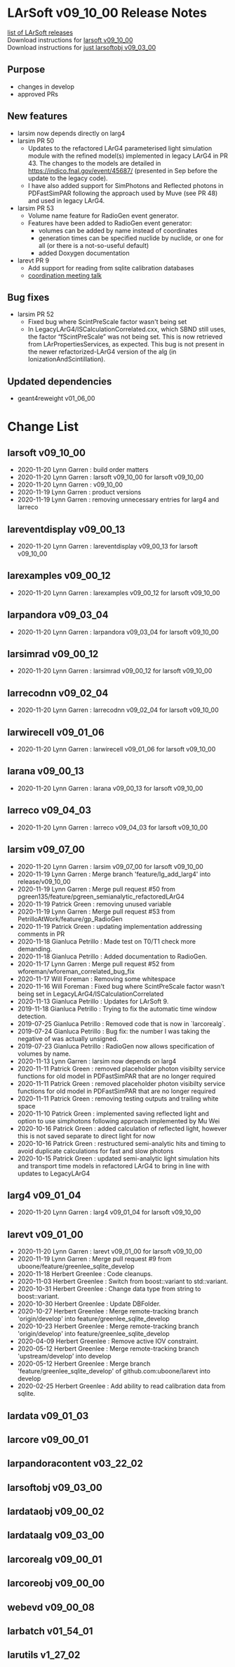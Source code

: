 # LArSoft v09_10_00 Release Notes



[list of LArSoft releases](LArSoft_release_list)  
Download instructions for [larsoft v09_10_00](http://scisoft.fnal.gov/scisoft/bundles/larsoft/v09_10_00/larsoft-v09_10_00.html)  
Download instructions for [just larsoftobj v09_03_00](http://scisoft.fnal.gov/scisoft/bundles/larsoftobj/v09_03_00/larsoftobj-v09_03_00.html)

## Purpose

-   changes in develop
-   approved PRs

## New features

-   larsim now depends directly on larg4
-   larsim PR 50
    -   Updates to the refactored LArG4 parameterised light simulation module with the refined model(s) implemented in legacy LArG4 in PR 43. The changes to the models are detailed in https://indico.fnal.gov/event/45687/ (presented in Sep before the update to the legacy code).
    -   I have also added support for SimPhotons and Reflected photons in PDFastSimPAR following the approach used by Muve (see PR 48) and used in legacy LArG4.
-   larsim PR 53
    -   Volume name feature for RadioGen event generator.
    -   Features have been added to RadioGen event generator:
        -   volumes can be added by name instead of coordinates
        -   generation times can be specified nuclide by nuclide, or one for all (or there is a not-so-useful default)
        -   added Doxygen documentation
-   larevt PR 9
    -   Add support for reading from sqlite calibration databases
    -   [coordination meeting talk](https://indico.fnal.gov/event/46314/contributions/201503/attachments/136947/170545/larsoft_sqlite_nov3_2020.pdf)

## Bug fixes

-   larsim PR 52
    -   Fixed bug where ScintPreScale factor wasn't being set
    -   In LegacyLArG4/ISCalculationCorrelated.cxx, which SBND still uses, the factor “fScintPreScale” was not being set. This is now retrieved from LArPropertiesServices, as expected. This bug is not present in the newer refactorized-LArG4 version of the alg (in IonizationAndScintillation).

## Updated dependencies

-   geant4reweight v01_06_00

# Change List

## larsoft v09_10_00

-   2020-11-20 Lynn Garren : build order matters
-   2020-11-20 Lynn Garren : larsoft v09_10_00 for larsoft v09_10_00
-   2020-11-20 Lynn Garren : v09_10_00
-   2020-11-19 Lynn Garren : product versions
-   2020-11-19 Lynn Garren : removing unnecessary entries for larg4 and larreco

## lareventdisplay v09_00_13

-   2020-11-20 Lynn Garren : lareventdisplay v09_00_13 for larsoft v09_10_00

## larexamples v09_00_12

-   2020-11-20 Lynn Garren : larexamples v09_00_12 for larsoft v09_10_00

## larpandora v09_03_04

-   2020-11-20 Lynn Garren : larpandora v09_03_04 for larsoft v09_10_00

## larsimrad v09_00_12

-   2020-11-20 Lynn Garren : larsimrad v09_00_12 for larsoft v09_10_00

## larrecodnn v09_02_04

-   2020-11-20 Lynn Garren : larrecodnn v09_02_04 for larsoft v09_10_00

## larwirecell v09_01_06

-   2020-11-20 Lynn Garren : larwirecell v09_01_06 for larsoft v09_10_00

## larana v09_00_13

-   2020-11-20 Lynn Garren : larana v09_00_13 for larsoft v09_10_00

## larreco v09_04_03

-   2020-11-20 Lynn Garren : larreco v09_04_03 for larsoft v09_10_00

## larsim v09_07_00

-   2020-11-20 Lynn Garren : larsim v09_07_00 for larsoft v09_10_00
-   2020-11-19 Lynn Garren : Merge branch 'feature/lg_add_larg4' into release/v09_10_00
-   2020-11-19 Lynn Garren : Merge pull request \#50 from pgreen135/feature/pgreen_semianalytic_refactoredLArG4
-   2020-11-19 Patrick Green : removing unused variable
-   2020-11-19 Lynn Garren : Merge pull request \#53 from PetrilloAtWork/feature/gp_RadioGen
-   2020-11-19 Patrick Green : updating implementation addressing comments in PR
-   2020-11-18 Gianluca Petrillo : Made test on T0/T1 check more demanding.
-   2020-11-18 Gianluca Petrillo : Added documentation to RadioGen.
-   2020-11-17 Lynn Garren : Merge pull request \#52 from wforeman/wforeman_correlated_bug_fix
-   2020-11-17 Will Foreman : Removing some whitespace
-   2020-11-16 Will Foreman : Fixed bug where ScintPreScale factor wasn't being set in LegacyLArG4/ISCalculationCorrelated
-   2020-11-13 Gianluca Petrillo : Updates for LArSoft 9.
-   2019-11-18 Gianluca Petrillo : Trying to fix the automatic time window detection.
-   2019-07-25 Gianluca Petrillo : Removed code that is now in \`larcorealg\`.
-   2019-07-24 Gianluca Petrillo : Bug fix: the number I was taking the negative of was actually unsigned.
-   2019-07-23 Gianluca Petrillo : RadioGen now allows specification of volumes by name.
-   2020-11-13 Lynn Garren : larsim now depends on larg4
-   2020-11-11 Patrick Green : removed placeholder photon visibilty service functions for old model in PDFastSimPAR that are no longer required
-   2020-11-11 Patrick Green : removed placeholder photon visibilty service functions for old model in PDFastSimPAR that are no longer required
-   2020-11-11 Patrick Green : removing testing outputs and trailing white space
-   2020-11-10 Patrick Green : implemented saving reflected light and option to use simphotons following approach implemented by Mu Wei
-   2020-10-16 Patrick Green : added calculation of reflected light, however this is not saved separate to direct light for now
-   2020-10-16 Patrick Green : restructured semi-analytic hits and timing to avoid duplicate calculations for fast and slow photons
-   2020-10-15 Patrick Green : updated semi-analytic light simulation hits and transport time models in refactored LArG4 to bring in line with updates to LegacyLArG4

## larg4 v09_01_04

-   2020-11-20 Lynn Garren : larg4 v09_01_04 for larsoft v09_10_00

## larevt v09_01_00

-   2020-11-20 Lynn Garren : larevt v09_01_00 for larsoft v09_10_00
-   2020-11-19 Lynn Garren : Merge pull request \#9 from uboone/feature/greenlee_sqlite_develop
-   2020-11-18 Herbert Greenlee : Code cleanups.
-   2020-11-03 Herbert Greenlee : Switch from boost::variant to std::variant.
-   2020-10-31 Herbert Greenlee : Change data type from string to boost::variant.
-   2020-10-30 Herbert Greenlee : Update DBFolder.
-   2020-10-27 Herbert Greenlee : Merge remote-tracking branch 'origin/develop' into feature/greenlee_sqlite_develop
-   2020-10-23 Herbert Greenlee : Merge remote-tracking branch 'origin/develop' into feature/greenlee_sqlite_develop
-   2020-04-09 Herbert Greenlee : Remove active IOV constraint.
-   2020-05-12 Herbert Greenlee : Merge remote-tracking branch 'upstream/develop' into develop
-   2020-05-12 Herbert Greenlee : Merge branch 'feature/greenlee_sqlite_develop' of github.com:uboone/larevt into develop
-   2020-02-25 Herbert Greenlee : Add ability to read calibration data from sqlite.

## lardata v09_01_03

## larcore v09_00_01

## larpandoracontent v03_22_02

## larsoftobj v09_03_00

## lardataobj v09_00_02

## lardataalg v09_03_00

## larcorealg v09_00_01

## larcoreobj v09_00_00

## webevd v09_00_08

## larbatch v01_54_01

## larutils v1_27_02
